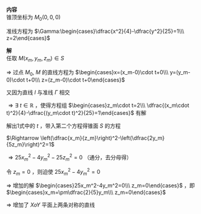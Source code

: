 **内容**  
锥顶坐标为 $M_0(0,0,0)$  
  
准线方程为 $\Gamma:\begin{cases}\dfrac{x^2}{4}-\dfrac{y^2}{25}=1\\\ z=2\end{cases}$  
  
**解**  
任取 $M(x_m,y_m,z_m)\in S$  
  
$\Rightarrow$ 过点 $M_0,\ M$ 的直线方程为 $\begin{cases}x=(x_m-0)\cdot t+0\\\ y=(y_m-0)\cdot t+0\\\ z=(z_m-0)\cdot t+0\end{cases}$  
  
又因为直线 $l$ 与准线 $\Gamma$ 相交  
  
$\Rightarrow\exists\ t\in\mathbb R$ ，使得方程组 $\begin{cases}z_m\cdot t=2\\\ \dfrac{(x_m\cdot t)^2}{4}-\dfrac{(y_m\cdot t)^2}{25}=1\end{cases}$ 有解  
  
解出1式中的 $t$ ，带入第二个方程得锥面 $S$ 的方程  
  
$\Rightarrow \left(\dfrac{x_m}{z_m}\right)^2-\left(\dfrac{2y_m}{5z_m}\right)^2=1$  
  
$\Rightarrow25x_m^2-4y_m^2-25z_m^2=0$ （通分，去分母得）  
  
令 $z_m=0$ ，则迫使 $25x_m^2-4y_m^2=0$  
  
$\Rightarrow$ 增加的解 $\begin{cases}25x_m^2-4y_m^2=0\\\ z_m=0\end{cases}$ ，即 $\begin{cases}x_m=\pm\dfrac{2}{5}y_m\\\ z_m=0\end{cases}$  
  
$\Rightarrow$ 增加了 $XoY$ 平面上两条对称的直线  
